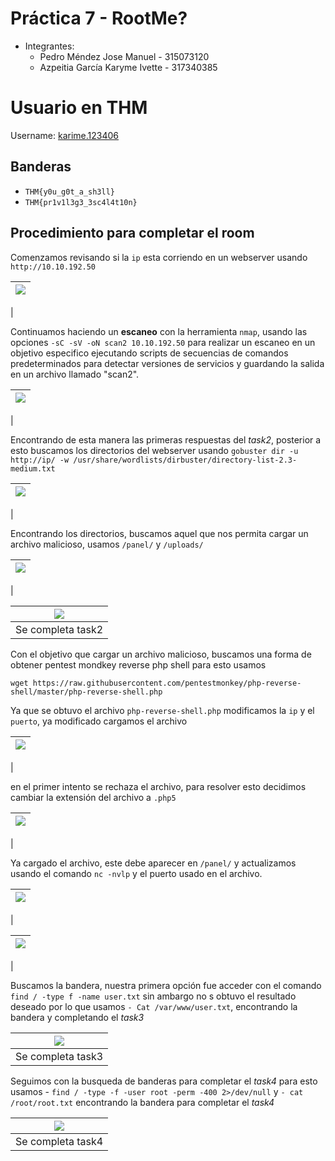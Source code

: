 # Práctica 7 - RootMe?

* Integrantes:
	- Pedro Méndez Jose Manuel - 315073120
	- Azpeitia García Karyme Ivette - 317340385

# Usuario en THM
Username: [karime.123406](https://tryhackme.com/p/karime.123406)


## Banderas

- `THM{y0u_g0t_a_sh3ll}`
- `THM{pr1v1l3g3_3sc4l4t10n}`

## Procedimiento para  completar el room

Comenzamos revisando si la `ip` esta corriendo en un webserver usando `http://10.10.192.50` 

| ![](img/img1.png)
|:----------------------:|
| 

Continuamos haciendo un **escaneo** con la herramienta `nmap`, usando las opciones `-sC -sV -oN scan2 10.10.192.50` para realizar un escaneo en un objetivo especifico ejecutando scripts de secuencias de comandos predeterminados para detectar versiones de servicios y guardando la salida en un archivo llamado "scan2".

| ![](img/task2.png)
|:----------------------:|
| 

Encontrando de esta manera las primeras respuestas del *task2*, posterior a esto buscamos los directorios del webserver usando  `gobuster dir -u http://ip/ -w /usr/share/wordlists/dirbuster/directory-list-2.3-medium.txt`

| ![](img/task2.1.png)
|:----------------------:|
| 

Encontrando los directorios, buscamos aquel que nos permita cargar un archivo malicioso, usamos `/panel/` y `/uploads/`

| ![](img/img3.png)
|:----------------------:|
| 

| ![](img/t2.png)
|:----------------------:|
| Se completa task2

Con el objetivo que cargar un archivo malicioso, buscamos una forma de obtener pentest mondkey reverse php shell para esto usamos  

`wget https://raw.githubusercontent.com/pentestmonkey/php-reverse-shell/master/php-reverse-shell.php`


Ya que se obtuvo el archivo `php-reverse-shell.php` modificamos la `ip` y el `puerto`, ya modificado cargamos el archivo

| ![](img/img4.png)
|:----------------------:|
| 

en el primer intento se rechaza el archivo, para resolver esto decidimos cambiar la extensión del archivo a `.php5`

| ![](img/img5.png)
|:----------------------:|
| 

Ya cargado el archivo, este debe aparecer en `/panel/` y actualizamos  usando el comando `nc -nvlp` y el puerto usado en el archivo.

| ![](img/img6.png)
|:----------------------:|
| 

| ![](img/img7.png)
|:----------------------:|
| 

Buscamos la bandera, nuestra primera opción fue acceder con el comando `find / -type f -name user.txt` sin ambargo no s obtuvo el resultado deseado por lo que  usamos `- Cat /var/www/user.txt`, encontrando la bandera y completando el *task3*

| ![](img/t3.png)
|:----------------------:|
| Se completa task3


Seguimos con la busqueda de banderas para completar el *task4* para esto usamos - `find / -type -f -user root -perm -400 2>/dev/null` y `- cat /root/root.txt` encontrando la bandera para completar el *task4*

| ![](img/t4.png)
|:----------------------:|
| Se completa task4